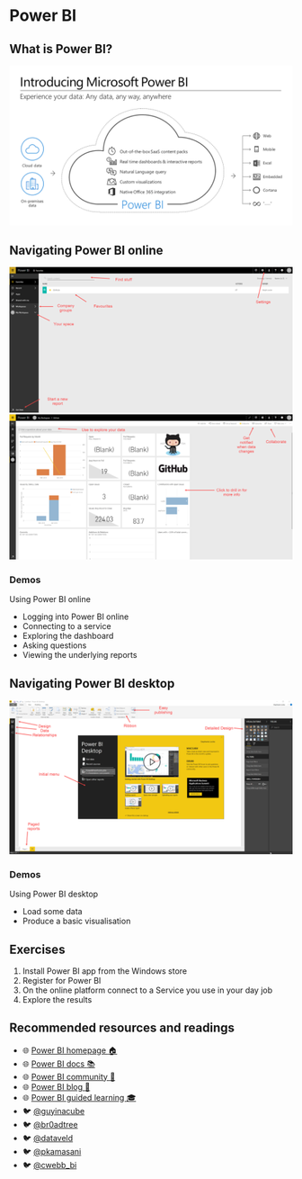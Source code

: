 # Power BI

## What is Power BI?
![Power BI Microsoft View](img/powerbimsftintro.png)

## Navigating Power BI online
![Power BI bits and pieces](img/powerbionlinehome.jpg)
![Power BI dashboard](img/powerbidashboard.jpg)

### Demos
Using Power BI online
- Logging into Power BI online
- Connecting to a service
- Exploring the dashboard
- Asking questions
- Viewing the underlying reports

## Navigating Power BI desktop
![Power BI bits and pieces](img/powerbihome.jpg)


### Demos
Using Power BI desktop
- Load some data
- Produce a basic visualisation

## Exercises
1. Install Power BI app from the Windows store
1. Register for Power BI
1. On the online platform connect to a Service you use in your day job
1. Explore the results

## Recommended resources and readings
- :globe_with_meridians: [Power BI homepage :house:](http://powerbi.microsoft.com)
- :globe_with_meridians: [Power BI docs :books:](http://support.powerbi.com/)
- :globe_with_meridians: [Power BI community :dancers:](http://community.powerbi.com/)
- :globe_with_meridians: [Power BI blog :page_facing_up:](http://blogs.msdn.com/b/powerbi/)
- :globe_with_meridians: [Power BI guided learning :mortar_board:](https://docs.microsoft.com/en-us/power-bi/guided-learning/index)
- :bird: [@guyinacube](https://twitter.com/guyinacube)
- :bird: [@br0adtree](https://twitter.com/Br0adtree)
- :bird: [@dataveld](https://twitter.com/dataveld)
- :bird: [@pkamasani](https://twitter.com/pkamasani)
- :bird: [@cwebb_bi](https://twitter.com/cwebb_bi)
